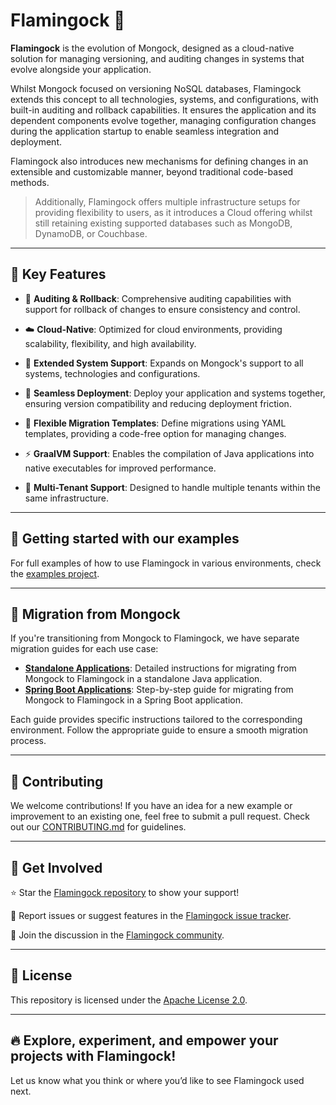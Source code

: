 # Flamingock 🦩

**Flamingock** is the evolution of Mongock, designed as a cloud-native solution for managing versioning, and auditing changes in systems that evolve alongside your application.

Whilst Mongock focused on versioning NoSQL databases, Flamingock extends this concept to all technologies, systems, and configurations, with built-in auditing and rollback capabilities. It ensures the application and its dependent components evolve together, managing configuration changes during the application startup to enable seamless integration and deployment.

Flamingock also introduces new mechanisms for defining changes in an extensible and customizable manner, beyond traditional code-based methods.

> Additionally, Flamingock offers multiple infrastructure setups for providing flexibility to users, as it introduces a Cloud offering whilst still retaining existing supported databases such as MongoDB, DynamoDB, or Couchbase.

---

## 🔑 Key Features
- 🔄 **Auditing & Rollback**: Comprehensive auditing capabilities with support for rollback of changes to ensure consistency and control.

- ☁️ **Cloud-Native**: Optimized for cloud environments, providing scalability, flexibility, and high availability.

- 🔗 **Extended System Support**: Expands on Mongock's support to all systems, technologies and configurations.

- 🚀 **Seamless Deployment**: Deploy your application and systems together, ensuring version compatibility and reducing deployment friction.

- 🧩 **Flexible Migration Templates**: Define migrations using YAML templates, providing a code-free option for managing changes.

- ⚡ **GraalVM Support**: Enables the compilation of Java applications into native executables for improved performance.

- 👥 **Multi-Tenant Support**: Designed to handle multiple tenants within the same infrastructure.

___

## 📂 Getting started with our examples  
For full examples of how to use Flamingock in various environments, check the [examples project](https://github.com/mongock/flamingock-examples).

___

## 🔀 Migration from Mongock
If you're transitioning from Mongock to Flamingock, we have separate migration guides for each use case:

- **[Standalone Applications](MONGOCK_STANDALONE_MIGRATION.md)**: Detailed instructions for migrating from Mongock to Flamingock in a standalone Java application.
- **[Spring Boot Applications](MONGOCK_SPRINGBOOT_MIGRATION.md)**: Step-by-step guide for migrating from Mongock to Flamingock in a Spring Boot application.

Each guide provides specific instructions tailored to the corresponding environment. Follow the appropriate guide to ensure a smooth migration process.

___

## 📢 Contributing
We welcome contributions! If you have an idea for a new example or improvement to an existing one, feel free to submit a pull request. Check out our [CONTRIBUTING.md](CONTRIBUTING.md) for guidelines.

___

## 🤝 Get Involved
⭐ Star the [Flamingock repository](https://github.com/mongock/flamingock-project) to show your support!

🐞 Report issues or suggest features in the [Flamingock issue tracker](https://github.com/mongock/flamingock-project/issues).

💬 Join the discussion in the [Flamingock community](https://github.com/mongock/flamingock-project/discussions).

___

## 📜 License
This repository is licensed under the [Apache License 2.0](LICENSE.md).

___

## 🔥 Explore, experiment, and empower your projects with Flamingock!
Let us know what you think or where you’d like to see Flamingock used next.




